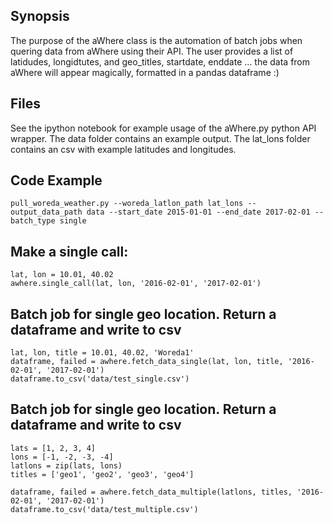 ## Synopsis

The purpose of the aWhere class is the automation of batch jobs when quering data from aWhere using their API.
The user provides a list of latidudes, longidtutes, and geo_titles, startdate, enddate ... the data from aWhere will appear magically, formatted in a pandas dataframe :)


## Files
See the ipython notebook for example usage of the aWhere.py python API wrapper.
The data folder contains an example output.
The lat_lons folder contains an csv with example latitudes and longitudes.

## Code Example
```
pull_woreda_weather.py --woreda_latlon_path lat_lons --output_data_path data --start_date 2015-01-01 --end_date 2017-02-01 --batch_type single
```

## Make a single call:

```
lat, lon = 10.01, 40.02
awhere.single_call(lat, lon, '2016-02-01', '2017-02-01')
```

## Batch job for single geo location. Return a dataframe and write to csv
```
lat, lon, title = 10.01, 40.02, 'Woreda1'
dataframe, failed = awhere.fetch_data_single(lat, lon, title, '2016-02-01', '2017-02-01')
dataframe.to_csv('data/test_single.csv')
```

## Batch job for single geo location. Return a dataframe and write to csv
```
lats = [1, 2, 3, 4]
lons = [-1, -2, -3, -4]
latlons = zip(lats, lons)
titles = ['geo1', 'geo2', 'geo3', 'geo4']

dataframe, failed = awhere.fetch_data_multiple(latlons, titles, '2016-02-01', '2017-02-01')
dataframe.to_csv('data/test_multiple.csv')
```